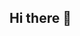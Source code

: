 ## Hi there 👋

<!--
**beotavalo/beotavalo** is a ✨ _special_ ✨ repository because its `README.md` (this file) appears on your GitHub profile.

Here are some ideas to get you started:

- 🔭 I’m currently working on ...
- 🌱 I’m currently learning ...
- 👯 I’m looking to collaborate on ...
- 🤔 I’m looking for help with ...
- 💬 Ask me about ...
- 📫 How to reach me: ...
- 😄 Pronouns: ...
- ⚡ Fun fact: ...

##About Me

I am a passionate MLOps Engineer with experience in building, deploying, and monitoring machine learning pipelines. I am proficient in various tools and frameworks to ensure seamless integration of models into production environments.

##Skills

    MLOps Tools & Frameworks: Kubeflow, MLflow, Airflow, DVC, CI/CD pipelines (e.g., Jenkins, GitLab CI/CD)
    Cloud Platforms: AWS SageMaker, Google Cloud AI Platform, Azure Machine Learning
    Version Control: Git
    Programming Languages: Python (including libraries like NumPy, Pandas, scikit-learn, TensorFlow, PyTorch)
    DevOps Practices: Infrastructure as Code (IaC) tools (e.g., Terraform), containerization (Docker)

##Experience

    Briefly describe your most relevant MLOps projects, highlighting the challenges you addressed and the impact of your work.
    Quantify your achievements whenever possible (e.g., "reduced model deployment time by X%").
    Include links to public repositories (if applicable) for your projects.

##Education

    List your relevant academic background (e.g., degrees, certifications)

##Open Source Contributions

    Mention any open-source projects you have contributed to, demonstrating your collaborative spirit and technical expertise.
    Link to your contributions.

##Looking For

    Briefly state your career goals or areas of interest within the MLOps field.
    Mention if you're open to new opportunities (optional).

##Additional Information

    Include any other relevant skills or experiences that showcase your value as an MLOps Engineer (e.g., experience in specific industries or problem domains).
    Link to your personal website or blog (optional).

##Stay Connected

    Provide links to your professional profiles on LinkedIn, Twitter, or other platforms.

##Note:

    Replace the bracketed information with your specific details and experience.
    Tailor the content to highlight your strengths and target audience.
    Keep the README concise and informative.

This is a template to get you started. Feel free to modify it to best represent your background and aspirations as an MLOps Engineer (or whichever title you choose).
-->
